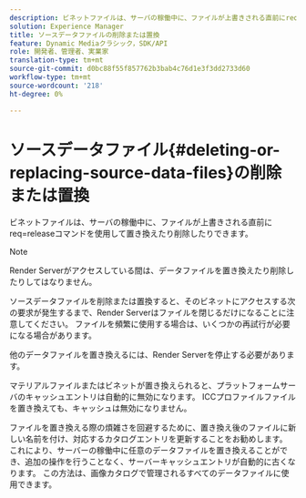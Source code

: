```yaml
---
description: ビネットファイルは、サーバの稼働中に、ファイルが上書きされる直前にreq=releaseコマンドを使用して置き換えたり削除したりできます。
solution: Experience Manager
title: ソースデータファイルの削除または置換
feature: Dynamic Mediaクラシック，SDK/API
role: 開発者、管理者、実業家
translation-type: tm+mt
source-git-commit: d0bc88f55f857762b3bab4c76d1e3f3dd2733d60
workflow-type: tm+mt
source-wordcount: '218'
ht-degree: 0%

---
```



# ソースデータファイル{#deleting-or-replacing-source-data-files}の削除または置換

ビネットファイルは、サーバの稼働中に、ファイルが上書きされる直前にreq=releaseコマンドを使用して置き換えたり削除したりできます。

>[!NOTE]
>
>Render Serverがアクセスしている間は、データファイルを置き換えたり削除したりしてはなりません。

ソースデータファイルを削除または置換すると、そのビネットにアクセスする次の要求が発生するまで、Render Serverはファイルを閉じるだけになることに注意してください。 ファイルを頻繁に使用する場合は、いくつかの再試行が必要になる場合があります。

他のデータファイルを置き換えるには、Render Serverを停止する必要があります。

マテリアルファイルまたはビネットが置き換えられると、プラットフォームサーバのキャッシュエントリは自動的に無効になります。 ICCプロファイルファイルを置き換えても、キャッシュは無効になりません。

ファイルを置き換える際の煩雑さを回避するために、置き換え後のファイルに新しい名前を付け、対応するカタログエントリを更新することをお勧めします。 これにより、サーバーの稼働中に任意のデータファイルを置き換えることができ、追加の操作を行うことなく、サーバーキャッシュエントリが自動的に古くなります。 この方法は、画像カタログで管理されるすべてのデータファイルに使用できます。
